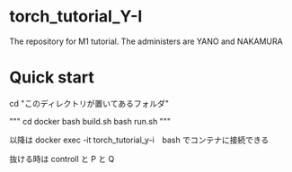 # torch_tutorial_Y-I
The repository for M1 tutorial. The administers are YANO and NAKAMURA


# Quick start
cd "このディレクトリが置いてあるフォルダ"

"""
cd docker
bash build.sh
bash run.sh
"""

以降は
docker exec -it torch_tutorial_y-i　bash
でコンテナに接続できる

抜ける時は
controll と P と Q
